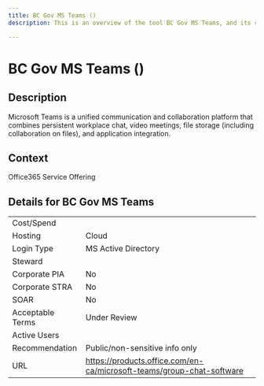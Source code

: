 ```yaml
---
title: BC Gov MS Teams ()
description: This is an overview of the tool BC Gov MS Teams, and its current status  within BC Gov.

---
```


# BC Gov MS Teams ()



## Description
Microsoft Teams is a unified communication and collaboration platform that combines persistent workplace chat, video meetings, file storage (including collaboration on files), and application integration.

## Context
Office365 Service Offering

##  Details for BC Gov MS Teams

|   |   |
|---|---|
|Cost/Spend   |   |
|Hosting   | Cloud  |
|Login Type | MS Active Directory |
|Steward |  |
|Corporate PIA   | No  |
|Corporate STRA   | No   |
|SOAR   | No  |
|Acceptable Terms   | Under Review  |
|Active Users   |   |
|Recommendation   |  Public/non-sensitive info only |
|URL   | https://products.office.com/en-ca/microsoft-teams/group-chat-software  |
